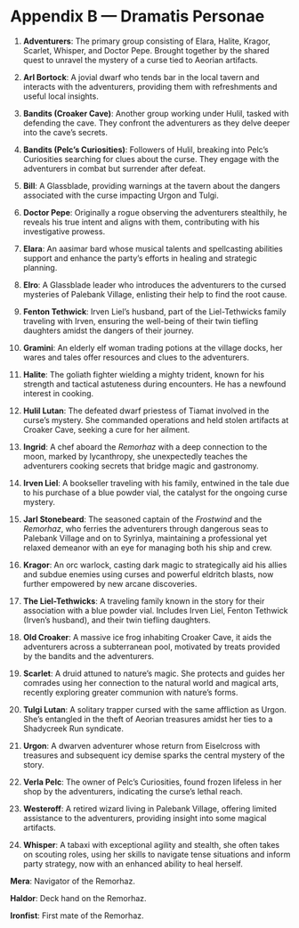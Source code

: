 # Appendix B — Dramatis Personae

1. **Adventurers**: The primary group consisting of Elara, Halite, Kragor, Scarlet, Whisper, and Doctor Pepe. Brought together by the shared quest to unravel the mystery of a curse tied to Aeorian artifacts.

2. **Arl Bortock**: A jovial dwarf who tends bar in the local tavern and interacts with the adventurers, providing them with refreshments and useful local insights.

3. **Bandits (Croaker Cave)**: Another group working under Hulil, tasked with defending the cave. They confront the adventurers as they delve deeper into the cave’s secrets.

4. **Bandits (Pelc’s Curiosities)**: Followers of Hulil, breaking into Pelc’s Curiosities searching for clues about the curse. They engage with the adventurers in combat but surrender after defeat.

5. **Bill**: A Glassblade, providing warnings at the tavern about the dangers associated with the curse impacting Urgon and Tulgi.

6. **Doctor Pepe**: Originally a rogue observing the adventurers stealthily, he reveals his true intent and aligns with them, contributing with his investigative prowess.

7. **Elara**: An aasimar bard whose musical talents and spellcasting abilities support and enhance the party’s efforts in healing and strategic planning.

8. **Elro**: A Glassblade leader who introduces the adventurers to the cursed mysteries of Palebank Village, enlisting their help to find the root cause.

9. **Fenton Tethwick**: Irven Liel’s husband, part of the Liel-Tethwicks family traveling with Irven, ensuring the well-being of their twin tiefling daughters amidst the dangers of their journey.

10. **Gramini**: An elderly elf woman trading potions at the village docks, her wares and tales offer resources and clues to the adventurers.

11. **Halite**: The goliath fighter wielding a mighty trident, known for his strength and tactical astuteness during encounters. He has a newfound interest in cooking.

12. **Hulil Lutan**: The defeated dwarf priestess of Tiamat involved in the curse’s mystery. She commanded operations and held stolen artifacts at Croaker Cave, seeking a cure for her ailment.

13. **Ingrid**: A chef aboard the *Remorhaz* with a deep connection to the moon, marked by lycanthropy, she unexpectedly teaches the adventurers cooking secrets that bridge magic and gastronomy.

14. **Irven Liel**: A bookseller traveling with his family, entwined in the tale due to his purchase of a blue powder vial, the catalyst for the ongoing curse mystery.

15. **Jarl Stonebeard**: The seasoned captain of the *Frostwind* and the *Remorhaz*, who ferries the adventurers through dangerous seas to Palebank Village and on to Syrinlya, maintaining a professional yet relaxed demeanor with an eye for managing both his ship and crew.

16. **Kragor**: An orc warlock, casting dark magic to strategically aid his allies and subdue enemies using curses and powerful eldritch blasts, now further empowered by new arcane discoveries.

17. **The Liel-Tethwicks**: A traveling family known in the story for their association with a blue powder vial. Includes Irven Liel, Fenton Tethwick (Irven’s husband), and their twin tiefling daughters.

18. **Old Croaker**: A massive ice frog inhabiting Croaker Cave, it aids the adventurers across a subterranean pool, motivated by treats provided by the bandits and the adventurers.

19. **Scarlet**: A druid attuned to nature’s magic. She protects and guides her comrades using her connection to the natural world and magical arts, recently exploring greater communion with nature’s forms.

20. **Tulgi Lutan**: A solitary trapper cursed with the same affliction as Urgon. She’s entangled in the theft of Aeorian treasures amidst her ties to a Shadycreek Run syndicate.

21. **Urgon**: A dwarven adventurer whose return from Eiselcross with treasures and subsequent icy demise sparks the central mystery of the story.

22. **Verla Pelc**: The owner of Pelc’s Curiosities, found frozen lifeless in her shop by the adventurers, indicating the curse’s lethal reach.

23. **Westeroff**: A retired wizard living in Palebank Village, offering limited assistance to the adventurers, providing insight into some magical artifacts.

24. **Whisper**: A tabaxi with exceptional agility and stealth, she often takes on scouting roles, using her skills to navigate tense situations and inform party strategy, now with an enhanced ability to heal herself.

**Mera**: Navigator of the Remorhaz.

**Haldor**: Deck hand on the Remorhaz.

**Ironfist**: First mate of the Remorhaz.
